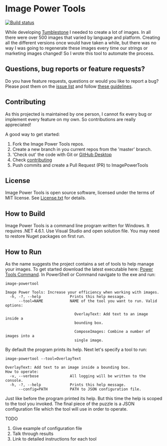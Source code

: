 Image Power Tools
===
[![Build status](https://ci.appveyor.com/api/projects/status/i7j8axrrek8vxscr?svg=true)](https://ci.appveyor.com/project/aschearer/image-powertools)

While developing [Tumblestone][1] I needed to create a lot of images. In all there were over 500 images that varied by language and platform. Creating all the different versions once would have taken a while, but there was no way I was going to regenerate these images every time our strings or marketing images changed! So I wrote this tool to automate the process.

Questions, bug reports or feature requests?
---
Do you have feature requests, questions or would you like to report a bug? Please post them on the [issue list][4] and follow [these guidelines][3].

Contributing
---
As this projected is maintained by one person, I cannot fix every bug or implement every feature on my own. So contributions are really appreciated!

A good way to get started:

1. Fork the Image Power Tools repos. 
1. Create a new branch in you current repos from the 'master' branch.
1. 'Check out' the code with Git or [GitHub Desktop](https://desktop.github.com/)
1. Check [contributing][3]
1. Push commits and create a Pull Request (PR) to ImagePowerTools

License
---
Image Power Tools is open source software, licensed under the terms of MIT license. 
See [License.txt](License.txt) for details.

How to Build
---
Image Power Tools is a command line program written for Windows. It requires .NET 4.6.1. Use Visual Studio and open solution file. You may need to restore Nuget packages on first run.

How to Run
---
As the name suggests the project contains a set of tools to help manage your images. To get started download the latest executable here: [Power Tools Command][two]. In PowerShell or Command navigate to the exe and run:

    image-powertool

    Image Power Tools: Increase your efficiency when working with images.
      -h, -?, --help             Prints this help message.
          --tool=NAME            NAME of the tool you want to run. Valid options:

                                   OverlayText: Add text to an image inside a
                                   bounding box.

                                   ComposeImages: Combine a number of images into a
                                   single image.

By default the program prints its help. Next let's specify a tool to run:

    image-powertool --tool=OverlayText

    OverlayText: Add text to an image inside a bounding box.
    How to operate:
      -v, --verbose              All logging will be written to the console.
      -h, -?, --help             Prints this help message.
          --config=PATH          PATH to JSON configuration file.

Just like before the program printed its help. But this time the help is scoped to the tool you invoked. The final piece of the puzzle is a JSON configuration file which the tool will use in order to operate.

TODO

1. Give example of configuration file
1. Talk through results
1. Link to detailed instructions for each tool

[1]: http://tumblestonegame.com
[two]: https://github.com/aschearer/image-powertools
[3]: https://github.com/aschearer/image-powertools
[4]: https://github.com/aschearer/image-powertools/issues
